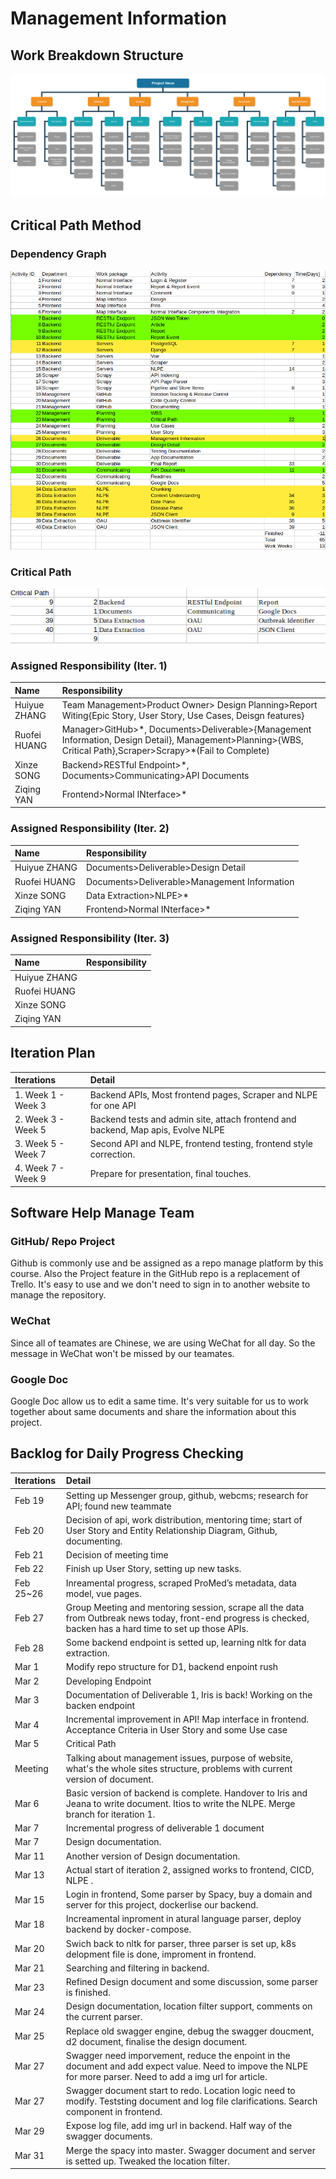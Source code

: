 # Management Information

## Work Breakdown Structure

![Work Break Down Structure](img/wbs.png)

## Critical Path Method

### Dependency Graph

![Dependency Graph](img/dependency.png)

### Critical Path

![Critical Path](img/critical_path.png)

### Assigned Responsibility (Iter. 1)

| Name         | Responsibility                                                                                                                                                 |
| :----------- | :------------------------------------------------------------------------------------------------------------------------------------------------------------- |
| Huiyue ZHANG | Team Management>Product Owner> Design Planning>Report Witing{Epic Story, User Story, Use Cases, Deisgn features}                                               |
| Ruofei HUANG | Manager>GitHub>\*, Documents>Deliverable>{Management Information, Design Detail}, Management>Planning>{WBS, Critical Path},Scraper>Scrapy>\*(Fail to Complete) |
| Xinze SONG   | Backend>RESTful Endpoint>\*, Documents>Communicating>API Documents                                                                                             |
| Ziqing YAN   | Frontend>Normal INterface>\*                                                                                                                                   |

### Assigned Responsibility (Iter. 2)

| Name         | Responsibility                               |
| :----------- | :------------------------------------------- |
| Huiyue ZHANG | Documents>Deliverable>Design Detail          |
| Ruofei HUANG | Documents>Deliverable>Management Information |
| Xinze SONG   | Data Extraction>NLPE>*                       |
| Ziqing YAN   | Frontend>Normal INterface>\*                 |

### Assigned Responsibility (Iter. 3)

| Name         | Responsibility |
| :----------- | :------------- |
| Huiyue ZHANG |                |
| Ruofei HUANG |                |
| Xinze SONG   |                |
| Ziqing YAN   |                |

## Iteration Plan

| Iterations         | Detail                                                                           |
| :----------------- | :------------------------------------------------------------------------------- |
| 1. Week 1 - Week 3 | Backend APIs, Most frontend pages, Scraper and NLPE for one API                  |
| 2. Week 3 - Week 5 | Backend tests and admin site, attach frontend and backend, Map apis, Evolve NLPE |
| 3. Week 5 - Week 7 | Second API and NLPE, frontend testing, frontend style correction.                |
| 4. Week 7 - Week 9 | Prepare for presentation, final touches.                                         |

## Software Help Manage Team

<!-- Need to expand the details and how we will use it. -->

### GitHub/ Repo Project

Github is commonly use and be assigned as a repo manage platform by this course. Also the Project feature in the GitHub repo is a replacement of Trello. It's easy to use and we don't need to sign in to another website to manage the repository.

### WeChat

Since all of teamates are Chinese, we are using WeChat for all day. So the message in WeChat won't be missed by our teamates.

### Google Doc

Google Doc allow us to edit a same time. It's very suitable for us to work together about same documents and share the information about this project.

## Backlog for Daily Progress Checking

| Iterations | Detail                                                                                                                                                         |
| :--------- | :------------------------------------------------------------------------------------------------------------------------------------------------------------- |
| Feb 19     | Setting up Messenger group, github, webcms; research for API; found new teammate                                                                               |
| Feb 20     | Decision of api, work distribution, mentoring time; start of User Story and Entity Relationship Diagram, Github, documenting.                                  |
| Feb 21     | Decision of meeting time                                                                                                                                       |
| Feb 22     | Finish up User Story, setting up new tasks.                                                                                                                    |
| Feb 25~26  | Inreamental progress, scraped ProMed’s metadata, data model, vue pages.                                                                                       |
| Feb 27     | Group Meeting and mentoring session, scrape all the data from Outbreak news today, front-end progress is checked, backen has a hard time to set up those APIs. |
| Feb 28     | Some backend endpoint is setted up, learning nltk for data extraction.                                                                                         |
| Mar 1      | Modify repo structure for D1, backend enpoint rush                                                                                                             |
| Mar 2      | Developing Endpoint                                                                                                                                            |
| Mar 3      | Documentation of Deliverable 1, Iris is back! Working on the backen endpoint                                                                                   |
| Mar 4      | Incremental improvement in API! Map interface in frontend. Acceptance Criteria in User Story and some Use case                                                 |
| Mar 5      | Critical Path                                                                                                                                                  |
| Meeting    | Talking about management issues, purpose of website, what's the whole sites structure, problems with current version of document.                              |
| Mar 6      | Basic version of backend is complete. Handover to Iris and Jeana to write document. Itios to write the NLPE. Merge branch for iteration 1.                     |
| Mar 7      | Incremental progress of deliverable 1 document                                                                                                                 |
| Mar 7      | Design documentation.                                                                                                                                          |
| Mar 11     | Another version of Design documentation.                                                                                                                       |
| Mar 13     | Actual start of iteration 2, assigned works to frontend, CICD, NLPE .                                                                                          |
| Mar 15     | Login in frontend, Some parser by Spacy, buy a domain and server for this project, dockerlise our backend.                                                     |
| Mar 18     | Increamental inproment in atural language parser, deploy backend by docker-compose.                                                                            |
| Mar 20     | Swich back to nltk for parser, three parser is set up, k8s delopment file is done, improment in frontend.                                                      |
| Mar 21     | Searching and filtering in backend.                                                                                                                            |
| Mar 23     | Refined Design document and some discussion, some parser is finished.                                                                                          |
| Mar 24     | Design documentation, location filter support, comments on the current parser.                                                                                 |
| Mar 25     | Replace old swagger engine, debug the swagger doucment, d2 document, finalise the design document.                                                             |
| Mar 27     | Swagger need imporvement, reduce the enpoint in the document and add expect value. Need to impove the NLPE for more parser. Need to add a img url for article. |
| Mar 27     | Swagger document start to redo. Location logic need to modify. Teststing document and log file clarifications. Search component in frontend.                   |
| Mar 29     | Expose log file, add img url in backend. Half way of the swagger documents.                                                                                    |
| Mar 31     | Merge the spacy into master. Swagger document and server is setted up. Tweaked the location filter.                                                            |